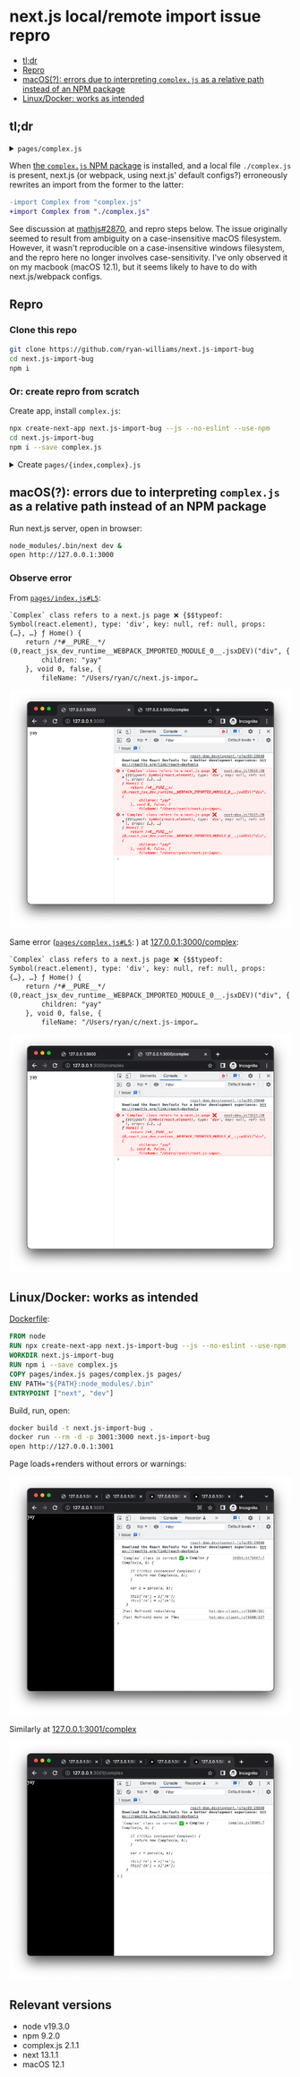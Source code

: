 # next.js local/remote import issue repro

- [tl;dr](#tldr)
- [Repro](#repro)
- [macOS(?): errors due to interpreting `complex.js` as a relative path instead of an NPM package](#macOS)
- [Linux/Docker: works as intended](#docker)

## tl;dr <a id="tldr"></a>
<details><summary><code>pages/complex.js</code></summary>

```javascript
// This should resolve to the `complex.js` NPM package, but
// next.js/webpack rewrites it as "./complex.js"
import Complex from 'complex.js'

const c = new Complex(11, 22)
if (!!c.props) {
    console.error('`Complex` class refers to a next.js page ❌', c, Complex)
} else if (c.re) {
    console.log("`Complex` class is correct ✅", c, Complex)
} else {
    console.error("`Complex` class not recognized:", c, Complex)
}

export default function Home() {
    return <div>yay</div>
}
```
</details>

When [the `complex.js` NPM package](https://www.npmjs.com/package/complex.js) is installed, and a local file `./complex.js` is present, next.js (or webpack, using next.js' default configs?) erroneously rewrites an import from the former to the latter:

```diff
-import Complex from "complex.js"
+import Complex from "./complex.js"
```

See discussion at [mathjs#2870](https://github.com/josdejong/mathjs/issues/2870), and repro steps below. The issue originally seemed to result from ambiguity on a case-insensitive macOS filesystem. However, it wasn't reproducible on a case-insensitive windows filesystem, and the repro here no longer involves case-sensitivity. I've only observed it on my macbook (macOS 12.1), but it seems likely to have to do with next.js/webpack configs.

## Repro <a id="repro"></a>

### Clone this repo
```bash
git clone https://github.com/ryan-williams/next.js-import-bug
cd next.js-import-bug
npm i
```

### Or: create repro from scratch
Create app, install `complex.js`:
```bash
npx create-next-app next.js-import-bug --js --no-eslint --use-npm
cd next.js-import-bug
npm i --save complex.js
```

<details><summary>Create <code>pages/{index,complex}.js</code></summary>

```bash
# Create pages/index.js
mkdir -p pages
cat >pages/index.js <<EOF
// This should resolve to the `complex.js` NPM package, but
// next.js/webpack rewrites it as "./complex.js"
import Complex from 'complex.js'

const c = new Complex(11, 22)
if (!!c.props) {
  console.error('`Complex` class refers to a next.js page ❌', c, Complex)
} else if (c.re) {
  console.log("`Complex` class is correct ✅", c, Complex)
} else {
  console.error("`Complex` class not recognized:", c, Complex)
}

export default function Home() {
  return <div>yay</div>
}
EOF

# Create pages/complex.js with the same content
cp pages/{index,complex}.js
```
</details>

<a id="macOS"></a>
## macOS(?): errors due to interpreting `complex.js` as a relative path instead of an NPM package

Run next.js server, open in browser:
```bash
node_modules/.bin/next dev &
open http://127.0.0.1:3000
```

### Observe error

From [`pages/index.js#L5`](pages/index.js#L5):
```
`Complex` class refers to a next.js page ❌ {$$typeof: Symbol(react.element), type: 'div', key: null, ref: null, props: {…}, …} ƒ Home() {
    return /*#__PURE__*/ (0,react_jsx_dev_runtime__WEBPACK_IMPORTED_MODULE_0__.jsxDEV)("div", {
        children: "yay"
    }, void 0, false, {
        fileName: "/Users/ryan/c/next.js-impor…
```

![](screenshots/index.js.png)

Same error ([`pages/complex.js#L5`](pages/complex.js#L5):
) at [127.0.0.1:3000/complex](http://127.0.0.1:3000/complex):

```
`Complex` class refers to a next.js page ❌ {$$typeof: Symbol(react.element), type: 'div', key: null, ref: null, props: {…}, …} ƒ Home() {
    return /*#__PURE__*/ (0,react_jsx_dev_runtime__WEBPACK_IMPORTED_MODULE_0__.jsxDEV)("div", {
        children: "yay"
    }, void 0, false, {
        fileName: "/Users/ryan/c/next.js-impor…
```

![](screenshots/complex.js.png)

## Linux/Docker: works as intended <a id="docker"></a>
[Dockerfile](Dockerfile):
```Dockerfile
FROM node
RUN npx create-next-app next.js-import-bug --js --no-eslint --use-npm
WORKDIR next.js-import-bug
RUN npm i --save complex.js
COPY pages/index.js pages/complex.js pages/
ENV PATH="${PATH}:node_modules/.bin"
ENTRYPOINT ["next", "dev"]
```

Build, run, open:
```bash
docker build -t next.js-import-bug .
docker run --rm -d -p 3001:3000 next.js-import-bug
open http://127.0.0.1:3001
```

Page loads+renders without errors or warnings:

![](./screenshots/success-index.js.png)

Similarly at [127.0.0.1:3001/complex](http://127.0.0.1:3001/complex)

![](./screenshots/success-complex.js.png)

## Relevant versions
* node v19.3.0
* npm 9.2.0
* complex.js 2.1.1
* next 13.1.1
* macOS 12.1
